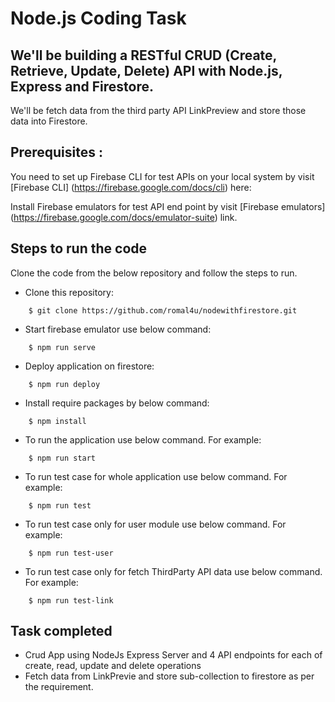 # Node.js Coding Task

## We'll be building a RESTful CRUD (Create, Retrieve, Update, Delete) API with Node.js, Express and Firestore. ##

We'll be fetch data from the third party API LinkPreview and store those data into Firestore.

## Prerequisites :
You need to set up Firebase CLI for test APIs on your local system by visit [Firebase CLI] (https://firebase.google.com/docs/cli) here:

Install Firebase emulators for test API end point by visit [Firebase emulators] (https://firebase.google.com/docs/emulator-suite) link.

## Steps to run the code


Clone the code from the below repository and follow the steps to run.

* Clone this repository:
```
    $ git clone https://github.com/romal4u/nodewithfirestore.git
```
* Start firebase emulator use below command:

```
    $ npm run serve
```
* Deploy application on firestore:

```
    $ npm run deploy
```

* Install require packages by below command:

```
    $ npm install
```
* To run the application use below command. For example: 
```
    $ npm run start
```
* To run test case for whole application use below command. For example: 
```
    $ npm run test
```
* To run test case only for user module use below command. For example: 
```
    $ npm run test-user
```
* To run test case only for fetch ThirdParty API data use below command. For example: 
```
    $ npm run test-link
```

## Task completed
* Crud App using NodeJs Express Server and 4 API endpoints for each of create, read, update and delete operations 
* Fetch data from LinkPrevie and store sub-collection to firestore as per the requirement.